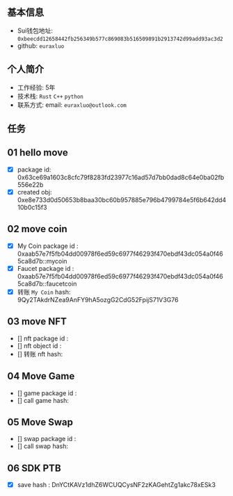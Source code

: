 ## 基本信息
- Sui钱包地址: `0xbeecdd12658442fb256349b577c869083b516509891b2913742d99add93ac3d2`
- github: `euraxluo`

## 个人简介
- 工作经验: 5年
- 技术栈: `Rust` `C++` `python`
- 联系方式: email: `euraxluo@outlook.com` 

## 任务

##   01 hello move  
- [x] package id: 0x63ce69a1603c8cfc79f8283fd23977c16ad57d7bb0dad8c64e0ba02fb556e22b
- [x] created obj: 0xe8e733d0d50653b8baa30bc60b957885e796b4799784e5f6b642dd410b0c15f3

##   02 move coin
- [x] My Coin package id : 0xaab57e7f5fb04dd00978f6ed59c6977f46293f470ebdf43dc054a0f465ca8d7b::mycoin
- [x] Faucet package id : 0xaab57e7f5fb04dd00978f6ed59c6977f46293f470ebdf43dc054a0f465ca8d7b::faucetcoin
- [x] 转账 `My Coin` hash: 9Qy2TAkdrNZea9AnFY9hA5ozgG2CdG52FpijS71V3G76

##   03 move NFT
- [] nft package id :
- [] nft object id : 
- [] 转账 nft  hash:

##   04 Move Game
- [] game package id :
- [] call game hash:

##   05 Move Swap
- [] swap package id :
- [] call swap hash:

##   06 SDK PTB
- [x] save hash : DnYCtKAVz1dhZ6WCUQCysNF2zKAGehtZg1akc78xESk3
